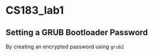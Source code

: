 # CS183_lab1

## Setting a GRUB Bootloader Password

By creating an encrypted password using `grub2`
